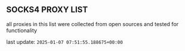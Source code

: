 ## SOCKS4 PROXY LIST

all proxies in this list were collected from open sources and tested for functionality

last update: `2025-01-07 07:51:55.188675+00:00`